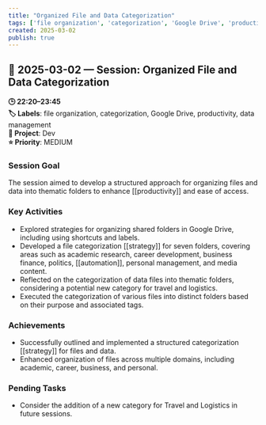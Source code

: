 ```yaml
---
title: "Organized File and Data Categorization"
tags: ['file organization', 'categorization', 'Google Drive', 'productivity', 'data management']
created: 2025-03-02
publish: true
---
```


## 📅 2025-03-02 — Session: Organized File and Data Categorization

**🕒 22:20–23:45**  
**🏷️ Labels**: file organization, categorization, Google Drive, productivity, data management  
**📂 Project**: Dev  
**⭐ Priority**: MEDIUM  


### Session Goal
The session aimed to develop a structured approach for organizing files and data into thematic folders to enhance [[productivity]] and ease of access.

### Key Activities
- Explored strategies for organizing shared folders in Google Drive, including using shortcuts and labels.
- Developed a file categorization [[strategy]] for seven folders, covering areas such as academic research, career development, business finance, politics, [[automation]], personal management, and media content.
- Reflected on the categorization of data files into thematic folders, considering a potential new category for travel and logistics.
- Executed the categorization of various files into distinct folders based on their purpose and associated tags.

### Achievements
- Successfully outlined and implemented a structured categorization [[strategy]] for files and data.
- Enhanced organization of files across multiple domains, including academic, career, business, and personal.

### Pending Tasks
- Consider the addition of a new category for Travel and Logistics in future sessions.
